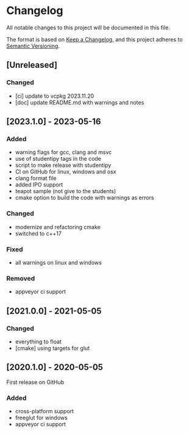 # Changelog
All notable changes to this project will be documented in this file.

The format is based on [Keep a Changelog](https://keepachangelog.com/en/1.0.0/),
and this project adheres to [Semantic Versioning](https://semver.org/spec/v2.0.0.html).

## [Unreleased]

### Changed
- [ci] update to vcpkg 2023.11.20
- [doc] update README.md with warnings and notes

## [2023.1.0] - 2023-05-16

### Added
- warning flags for gcc, clang and msvc
- use of studentipy tags in the code
- script to make release with studentipy
- CI on GitHub for linux, windows and osx
- clang format file
- added IPO support
- teapot sample (not give to the students)
- cmake option to build the code with warnings as errors

### Changed
- modernize and refactoring cmake
- switched to c++17

### Fixed
- all warnings on linux and windows

### Removed
- appveyor ci support

## [2021.0.0] - 2021-05-05

### Changed
- everything to float
- [cmake] using targets for glut

## [2020.1.0] - 2020-05-05

First release on GitHub

### Added
- cross-platform support
- freeglut for windows
- appveyor ci support


